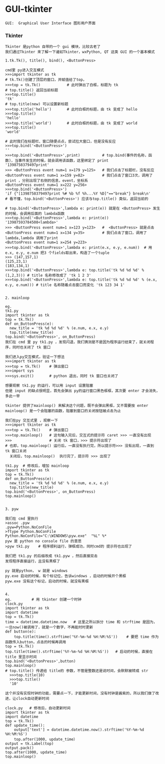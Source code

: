 # GUI-tkinter

    GUI:  Graphical User Interface 图形用户界面

### Tkinter

    Tkinter 是python 自带的一个 gui 模块，比较古老了
    我们通过Tkinter 来了解一下诸如Tkinter，wxPython, QT 这类 GUI 的一个基本模式
    
    1.tk.Tk(), title(), bind(), <ButtonPress>
    
    cmd里 py进入交互模式
    >>>import tkinter as tk
    # tk.Tk()创建了顶层的窗口，并赋值给了top，
    >>>top = tk.Tk()            # 此时弹出了白框，标题为 tk
    # top.title() 返回当前标题
    >>>top.title()             
    'tk'
    # top.title(new) 可以设置新标题
    >>>top.title('hello')       # 此时白框的标题，由 tk 变成了 hello
    >>>top.title()
    'hello'
    >>>top.title('world')       # 此时白框的标题，由 tk 变成了 world
    >>>top.title()
    'world'
    
    # 此时我们在标题栏、窗口随便点点，尝试拉大窗口，但是没有反应
    >>>top.bind('<ButtonPress>')
    ''
    >>>top.bind('<ButtonPress>',print)          # top.bind(事件的名称，函数)，当事件发生的时候，就会调用该函数，这里绑定了 print 
    '1398758379497print'
    >>> <ButtonPress event num=1 x=179 y=125>   # 我们点击了标题栏，没有反应
    <ButtonPress event num=1 x=159 y=82>        # 我们点击了窗口3次，调用了 print ，分别出现了右侧的信息，event，坐标系
    <ButtonPress event num=1 x=222 y=256>     
    >>>top.bind('<ButtonPress>')
    'if {"[1398758379497print %# %b %f %h...%Y %D]"=="break"} break\n' 
    # 看不懂，top.bind('<ButtonPress>') 应该与top.title() 类似，返回当前的
    
    # top.bind('<ButtonPress>',lambda e: print(e)) 就是在 <ButtonPress> 发生的时候，会调用后面的 lambda函数
    >>>top.bind('<ButtonPress>',lambda e: print(e))  
    '13987593784508<lambda>'
    >>> <ButtonPress event num=1 x=123 y=123>   #  <ButtonPress> 就是点击
    <ButtonPress event num=1 x=134 y=35>        # 我们点击了窗口，调用了 lambda,lambda 调用了print
    <ButtonPress event num=1 x=254 y=223>      
    >>>top.bind('<ButtonPress>',lambda e: print(e.x, e.y, e.num))  # 用 e.x, e.y, e.num 把3 个fields取出来，构造了一个tuple
    >>> (147,157,1)  
    (125,23,1)
    (183,134,1)    
    >>>top.bind('<ButtonPress>',lambda e: top.title('tk %d %d %d' % (1,2,3))) # title 名称修改成了 'tk 1 2 3'
    >>>top.bind('<ButtonPress>',lambda e: top.title('tk %d %d %d' % (e.x, e.y, e.num))) # title 名称随着点击窗口而变化 'tk 123 34 1'
    
    
    2. mainloop
    
    eg.
    tk1.py
    import tkinter as tk
    top = tk.Tk()    
    def on_ButtonPress(e):
      new_title = 'tk %d %d %d' % (e.num, e.x, e.y)
      top.title(new_title)
    top.bind('<ButtonPress>', on_ButtonPress)    
    我们在 cmd 里 py tk1.py ，发现闪退，我们猜测是不是因为程序运行结束了，就关闭程序，同时也关闭了 tk 窗口
    
    我们进入py交互模式，验证一下想法
    >>>import tkinter as tk
    >>>top = tk.Tk()    # 弹出窗口
    >>>import sys
    >>>sys.exit()       # python 退出，同时 tk 窗口也关闭了
    
    想要观察 tk1.py 的运行，可以用 input 设置阻塞
    但是 input 的缺点很明显，首先会弹出 py的运行窗口黑色框框，其次要 enter 才会消失，多此一举
    
    tkinter 提供了mainloop() 来解决这个问题，既不会弹出黑框，又不需要按 enter
    mainloop() 是一个会阻塞的函数，阻塞到窗口的关闭按钮被点击为止
    
    我们在py 交互式里 ，观察一下
    >>>import tkinter as tk
    >>>top = tk.Tk()    # 弹出窗口
    >>>top.mainloop()   # 这句输入完后，交互式的提示符 caret >>> 一直没有出现
    >>>                 # 关闭 tk 窗口，>>> 提示符出现了
    # 也即，top.mainloop() 运行后，一直没有执行完，所以提示符>>> 没有出现，一直到 tk 窗口关闭
      关闭后，top.mainloop()  执行完了，提示符 >>> 出现了
      
    tk1.py  # 修改后，增加 mainloop
    import tkinter as tk
    top = tk.Tk()    
    def on_ButtonPress(e):
      new_title = 'tk %d %d %d' % (e.num, e.x, e.y)
      top.title(new_title)
    top.bind('<ButtonPress>', on_ButtonPress)    
    top.mainloop()    
    
    
    3. pyw 
    
    我们在 cmd 里执行
    >assoc .pyw
    .pyw=Python.NoConFile
    >ftype Python.NoConFile
    Python.NoConFile="C:\WINDOWS\pyw.exe"  "%L" %*
    pyw 是 python no console file 的意思
    >pyw tk1.py    # 程序顺利运行，弹框成功，同时cmd的 提示符也出现了
    
    我们把 tk1.py 的后缀改成 tk1.pyw ，然后直接双击
    发现程序直接运行，且没有黑框了
    
    py 就是python， w 就是 windows
    py.exe 启动的时候，有个标记位，告诉windows ，启动的时候开个黑框
    pyw.exe 没有这个标记，启动的时候，就没有黑框
    
    
    4. 
    eg.         # 用 tkinter 创建一个时钟 
    clock.py
    import tkinter as tk
    import datetime
    top = tk.Tk()
    time = datetime.datetime.now   # 这里之所以拆分 time 和 strftime 是因为，一旦now()被调用了，就是一个数字，不再能时时更新
    def button(e):
        top.title(time().strftime('%Y-%m-%d %H:%M:%S'))    # 要把 time 作为函数传入button，点击的时候再调用
    top = tk.Tk()
    top.title(time().strftime('%Y-%m-%d %H:%M:%S'))   # 启动的时候，直接在 title 里显示时间
    top.bind('<ButtonPress>',button)
    top.mainloop()
    # top.title() 传递给 title的 参数，不管是整数还是说时间，会默默被转成 str
      >>>top.title(10)       
      >>>top.title()
      '10'
    
    这个并没有实现时钟的功能，需要点一下，才能更新时间，没有时钟是酱紫的，所以我们做了改进，让clock自动更新时间       
    
    clock.py   # 修改后，自动更新时间
    import tkinter as tk
    import datetime
    top = tk.Tk()
    def update_time():
        output['text'] = datetime.datetime.now().strftime('%Y-%m-%d %H:%M:%S')
        top.after(1000, update_time）
    output = tk.Label(top)
    output.pack()
    top.after(1000, update_time)
    top.mainloop()
    
    
    
    
    
    
    
    
    
    
    
    
    
    
    
    
